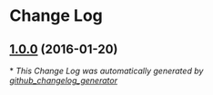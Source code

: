 # Change Log

## [1.0.0](https://github.com/gordonbanderson/html-tagline/tree/1.0.0) (2016-01-20)


\* *This Change Log was automatically generated by [github_changelog_generator](https://github.com/skywinder/Github-Changelog-Generator)*